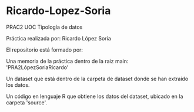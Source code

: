 # Ricardo-Lopez-Soria
PRAC2 UOC Tipología de datos

Práctica realizada por: Ricardo López Soria

El repositorio está formado por:

Una memoria de la práctica dentro de la raiz main: 'PRA2LópezSoriaRicardo'

Un dataset que está dentro de la carpeta de dataset donde se han extraido los datos.

Un código en lenguaje R que obtiene los datos del dataset, ubicado en la carpeta 'source'.
